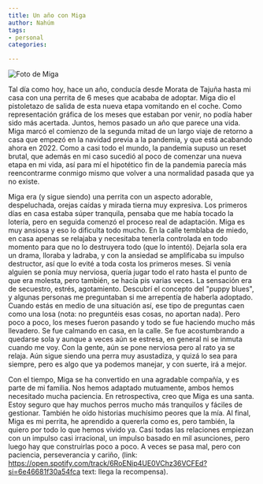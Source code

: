 ```yaml
---
title: Un año con Miga
author: Nahúm
tags:
- personal
categories:

---
```


![Foto de Miga](/assets/images/img_9656.jpg "Foto de Miga que parece una pintura del renacimiento")

Tal día como hoy, hace un año, conducía desde Morata de Tajuña hasta mi casa con una perrita de 6 meses que acababa de adoptar. Miga dio el pistoletazo de salida de esta nueva etapa vomitando en el coche. Como representación gráfica de los meses que estaban por venir, no podía haber sido más acertada. Juntos, hemos pasado un año que parece una vida. Miga marcó el comienzo de la segunda mitad de un largo viaje de retorno a casa que empezó en la navidad previa a la pandemia, y que está acabando ahora en 2022. Como a casi todo el mundo, la pandemia supuso un reset brutal, que además en mi caso sucedió al poco de comenzar una nueva etapa en mi vida, así para mí el hipotético fin de la pandemia parecía más reencontrarme conmigo mismo que volver a una normalidad pasada que ya no existe.

Miga era (y sigue siendo) una perrita con un aspecto adorable, despeluchada, orejas caídas y mirada tierna muy expresiva. Los primeros días en casa estaba súper tranquila, pensaba que me había tocado la lotería, pero en seguida comenzó el proceso real de adaptación. Miga es muy ansiosa y eso lo dificulta todo mucho. En la calle temblaba de miedo, en casa apenas se relajaba y necesitaba tenerla controlada en todo momento para que no lo destruyera todo (que lo intentó). Dejarla sola era un drama, lloraba y ladraba, y con la ansiedad se amplificaba su impulso destructor, así que lo evité a toda costa los primeros meses. Si venía alguien se ponía muy nerviosa, quería jugar todo el rato hasta el punto de que era molesta, pero también, se hacía pis varias veces. La sensación era de secuestro, estrés, agotamiento. Descubrí el concepto del "puppy blues", y algunas personas me preguntaban si me arrepentía de haberla adoptado. Cuando estás en medio de una situación así, ese tipo de preguntas caen como una losa (nota: no preguntéis esas cosas, no aportan nada). Pero poco a poco, los meses fueron pasando y todo se fue haciendo mucho más llevadero. Se fue calmando en casa, en la calle. Se fue acostumbrando a quedarse sola y aunque a veces aún se estresa, en general ni se inmuta cuando me voy. Con la gente, aún se pone nerviosa pero al rato ya se relaja. Aún sigue siendo una perra muy asustadiza, y quizá lo sea para siempre, pero es algo que ya podemos manejar, y con suerte, irá a mejor.

Con el tiempo, Miga se ha convertido en una agradable compañía, y es parte de mi familia. Nos hemos adaptado mutuamente, ambos hemos necesitado mucha paciencia. En retrospectiva, creo que Miga es una santa. Estoy seguro que hay muchos perros mucho más tranquilos y fáciles de gestionar. También he oído historias muchísimo peores que la mía. Al final, Miga es mi perrita, he aprendido a quererla como es, pero también, la quiero por todo lo que hemos vivido ya. Casi todas las relaciones empiezan con un impulso casi irracional, un impulso basado en mil asunciones, pero luego hay que construirlas poco a poco. A veces se pasa mal, pero con paciencia, perseverancia y cariño, (link: https://open.spotify.com/track/6RoENip4UE0VChz36VCFEd?si=6e46681f30a54fca text: llega la recompensa).

